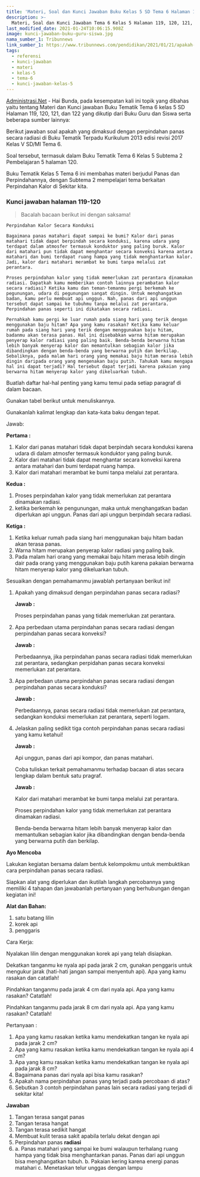 ```yaml
---
title: 'Materi, Soal dan Kunci Jawaban Buku Kelas 5 SD Tema 6 Halaman 119 sd 122'
description: >-
  Materi, Soal dan Kunci Jawaban Tema 6 Kelas 5 Halaman 119, 120, 121, dan 122 Buku Tematik Kurikulum 2013 revisi 2017.
last_modified_date: 2021-01-24T10:06:15.908Z
image: kunci-jawaban-buku-guru-siswa.jpg
nama_sumber_1: Tribunnews
link_sumber_1: https://www.tribunnews.com/pendidikan/2021/01/21/apakah-yang-dimaksud-dengan-perpindahan-panas-secara-radiasi-jawaban-tema-6-kelas-5-sd-subtema-2?page=all
tags:
  - referensi
  - kunci-jawaban
  - materi
  - kelas-5
  - tema-6
  - kunci-jawaban-kelas-5
---
```


[Administrasi.Net](https://administrasi.net "Administrasi.Net") - Hai Bunda, pada kesempatan kali ini topik yang dibahas yaitu tentang Materi dan Kunci jawaban Buku Tematik Tema 6 kelas 5 SD Halaman 119, 120, 121, dan 122 yang dikutip dari Buku Guru dan Siswa serta beberapa sumber lainnya:

Berikut jawaban soal apakah yang dimaksud dengan perpindahan panas secara radiasi di Buku Tematik Terpadu Kurikulum 2013 edisi revisi 2017 Kelas V SD/MI Tema 6.

Soal tersebut, termasuk dalam Buku Tematik Tema 6 Kelas 5 Subtema 2 Pembelajaran 5 halaman 120.

Buku Tematik Kelas 5 Tema 6 ini membahas materi berjudul Panas dan Perpindahannya, dengan Subtema 2 mempelajari tema berkaitan Perpindahan Kalor di Sekitar kita.

### Kunci jawaban halaman 119-120

> 	Bacalah bacaan berikut ini dengan saksama!

	Perpindahan Kalor Secara Konduksi

	Bagaimana panas matahari dapat sampai ke bumi? Kalor dari panas matahari tidak dapat berpindah secara konduksi, karena udara yang terdapat dalam atmosfer termasuk konduktor yang paling buruk. Kalor dari matahari pun tidak dapat menghantar secara konveksi karena antara matahari dan bumi terdapat ruang hampa yang tidak menghantarkan kalor. Jadi, kalor dari matahari merambat ke bumi tanpa melalui zat perantara.

	Proses perpindahan kalor yang tidak memerlukan zat perantara dinamakan radiasi. Dapatkah kamu memberikan contoh lainnya perambatan kalor secara radiasi? Ketika kamu dan teman-temanmu pergi berkemah ke pegunungan, udara di pegunungan sangat dingin. Untuk menghangatkan badan, kamu perlu membuat api unggun. Nah, panas dari api unggun tersebut dapat sampai ke tubuhmu tanpa melalui zat perantara. Perpindahan panas seperti ini dikatakan secara radiasi.

	Pernahkah kamu pergi ke luar rumah pada siang hari yang terik dengan menggunakan baju hitam? Apa yang kamu rasakan? Ketika kamu keluar rumah pada siang hari yang terik dengan menggunakan baju hitam, badanmu akan terasa panas. Hal ini disebabkan warna hitam merupakan penyerap kalor radiasi yang paling baik. Benda-benda berwarna hitam lebih banyak menyerap kalor dan memantulkan sebagian kalor jika dibandingkan dengan benda-benda yang berwarna putih dan berkilap. Sebaliknya, pada malam hari orang yang memakai baju hitam merasa lebih dingin daripada orang yang mengenakan baju putih. Tahukah kamu mengapa hal ini dapat terjadi? Hal tersebut dapat terjadi karena pakaian yang berwarna hitam menyerap kalor yang dikeluarkan tubuh.


Buatlah daftar hal-hal penting yang kamu temui pada setiap paragraf di dalam bacaan.

Gunakan tabel berikut untuk menuliskannya.

Gunakanlah kalimat lengkap dan kata-kata baku dengan tepat.

Jawab:

**Pertama :**

1. 	Kalor dari panas matahari tidak dapat berpindah secara konduksi karena udara di dalam atmosfer termasuk konduktor yang paling buruk.
2. 	Kalor dari matahari tidak dapat menghantar secara konveksi karena antara matahari dan bumi terdapat ruang hampa.
3. 	Kalor dari matahari merambat ke bumi tanpa melalui zat perantara.

**Kedua :**

1.	Proses perpindahan kalor yang tidak memerlukan zat perantara dinamakan radiasi.
2. 	ketika berkemah ke pengunungan, maka untuk menghangatkan badan diperlukan api unggun.
	Panas dari api unggun berpindah secara radiasi.

**Ketiga :**

1.	Ketika keluar rumah pada siang hari menggunakan baju hitam badan akan terasa panas.
2.	Warna hitam merupakan penyerap kalor radiasi yang paling baik.
3.	Pada malam hari orang yang memakai baju hitam merasa lebih dingin dair pada orang yang menggunakan baju putih karena pakaian berwarna hitam menyerap kalor yang dikeluarkan tubuh.

Sesuaikan dengan pemahamanmu jawablah pertanyaan berikut ini!

1. 	Apakah yang dimaksud dengan perpindahan panas secara radiasi?

	**Jawab :**

	Proses perpindahan panas yang tidak memerlukan zat perantara.

2. 	Apa perbedaan utama perpindahan panas secara radiasi dengan perpindahan panas secara konveksi?

	**Jawab	:**

	Perbedaannya, jika perpindahan panas secara radiasi tidak memerlukan zat perantara, sedangkan perpidahan panas secara konveksi memerlukan zat perantara.

3. 	Apa perbedaan utama perpindahan panas secara radiasi dengan perpindahan panas secara konduksi?

	**Jawab :**

	Perbedaannya, panas secara radiasi tidak memerlukan zat perantara, sedangkan konduksi memerlukan zat perantara, seperti logam.

4. 	Jelaskan paling sedikit tiga contoh perpindahan panas secara radiasi yang kamu ketahui!

	**Jawab :**

	Api unggun, panas dari api kompor, dan panas matahari.

	Coba tuliskan terkait pemahamanmu terhadap bacaan di atas secara lengkap dalam bentuk satu pragraf.

	**Jawab :**

	Kalor dari matahari merambat ke bumi tanpa melalui zat perantara.

	Proses perpindahan kalor yang tidak memerlukan zat perantara dinamakan radiasi.

	Benda-benda berwarna hitam lebih banyak menyerap kalor dan memantulkan sebagian kalor jika dibandingkan dengan benda-benda yang berwarna putih dan berkilap.

	
**Ayo Mencoba**

Lakukan kegiatan bersama dalam bentuk kelompokmu untuk membuktikan cara perpindahan panas secara radiasi.

Siapkan alat yang diperlukan dan ikutilah langkah percobannya yang memiliki 4 tahapan dan jawabanlah pertanyaan yang berhubungan dengan kegiatan ini!

**Alat dan Bahan:**

1.	satu batang lilin
2.	korek api
3.	penggaris

Cara Kerja:

Nyalakan lilin dengan menggunakan korek api yang telah disiapkan.

Dekatkan tanganmu ke nyala api pada jarak 2 cm, gunakan penggaris untuk mengukur jarak (hati-hati jangan sampai menyentuh api). Apa yang kamu rasakan dan catatlah!

Pindahkan tanganmu pada jarak 4 cm dari nyala api. Apa yang kamu rasakan? Catatlah!

Pindahkan tanganmu pada jarak 8 cm dari nyala api. Apa yang kamu rasakan? Catatlah!

Pertanyaan :

1. Apa yang kamu rasakan ketika kamu mendekatkan tangan ke nyala api pada jarak 2 cm?
2. Apa yang kamu rasakan ketika kamu mendekatkan tangan ke nyala api 4 cm?
3. Apa yang kamu rasakan ketika kamu mendekatkan tangan ke nyala api pada jarak 8 cm?
4. Bagaimana panas dari nyala api bisa kamu rasakan?
5. Apakah nama perpindahan panas yang terjadi pada percobaan di atas?
6. Sebutkan 3 contoh perpindahan panas lain secara radiasi yang terjadi di sekitar kita!

**Jawaban**

1. 	Tangan terasa sangat panas
2. 	Tangan terasa hangat
3. 	Tangan terasa sedikit hangat
4. 	Membuat kulit terasa sakit apabila terlalu dekat dengan api
5. 	Perpindahan panas **radiasi**
6. 	a. 	Panas matahari yang sampai ke bumi walaupun terhalang ruang hampa yang tidak bisa menghantarkan panas.
	Panas dari api unggun bisa menghangatkan tubuh.
	b. 	Pakaian kering karena energi panas matahari
	c. 	Menetaskan telur unggas dengan lampu